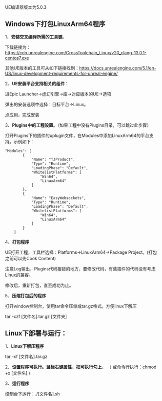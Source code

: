 UE编译器版本为5.0.3

## Windows下打包LinuxArm64程序

1、**安装交叉编译所需的工具链**。

下载链接为：https://cdn.unrealengine.com/CrossToolchain_Linux/v20_clang-13.0.1-centos7.exe

其他UE版本的工具可从如下链接找到：https://docs.unrealengine.com/5.1/en-US/linux-development-requirements-for-unreal-engine/

2、**UE安装平台支持相关的组件**：

进Epic Launcher->虚幻引擎->库->对应版本的UE->选项

弹出的安装选项中选择：目标平台->Linux。

点应用，完成安装

3、**Plugins中的工程设置**。（如果工程中没有Plugins目录，可以跳过此步骤）

打开Plugins下的插件的uplugin文件，在Modules中添加LinuxArm64的平台支持。示例如下：

```
"Modules": [
		{
			"Name": "TJProduct",
			"Type": "Runtime",
			"LoadingPhase": "Default",
			"WhitelistPlatforms": [
				"Win64",
				"LinuxArm64"
			]
		},
		{
			"Name": "EasyWebsockets",
			"Type": "Runtime",
			"LoadingPhase": "Default",
			"WhitelistPlatforms": [
				"Win64",
				"LinuxArm64"
			]
		}
	]
```

4、**打包程序**

UE打开工程，工具栏选择：Platforms->LinuxArm64->Package Project。(打包之前可以先Cook Content)

注意Log输出，Plugins代码报错的地方，要修改代码，有些插件的代码没有考虑Linux的兼容。

修改后，重新打包，直至成功为止。

5、**压缩打包后的程序**

打开window控制台，使用tar命令压缩成tar.gz格式。方便linux下解压

tar -czf [文件名].tar.gz [文件夹]



## **Linux下部署与运行**：

1、**Linux下解压程序**

tar -xf [文件名].tar.gz

2、**设置程序可执行。鼠标右键属性，把可执行勾上**。 （ 或命令行执行：chmod +x [文件名] )

3、**运行程序**

控制台下运行：./[文件名].sh

